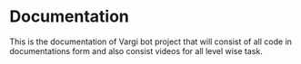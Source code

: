 # Documentation
This is the documentation of Vargi bot project that will consist of all code in documentations form and also consist videos for all level wise task.
